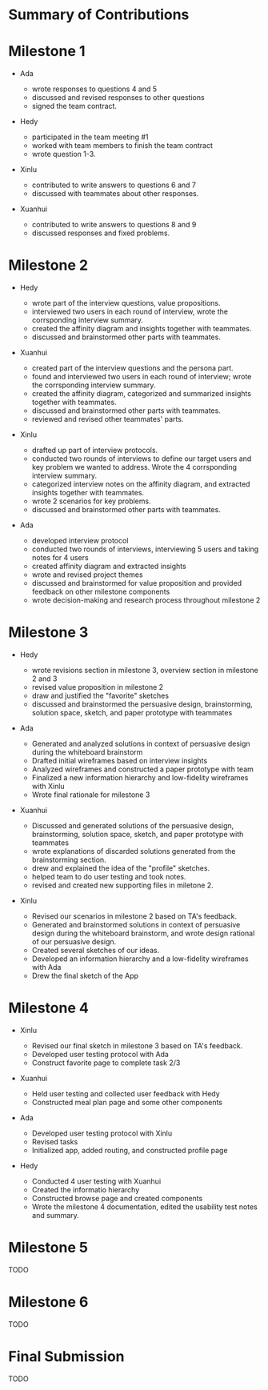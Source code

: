 # Summary of Contributions

# Milestone 1

- Ada 
    - wrote responses to questions 4 and 5
    - discussed and revised responses to other questions
    - signed the team contract. 

- Hedy 
    - participated in the team meeting #1
    - worked with team members to finish the team contract 
    - wrote question 1-3.

- Xinlu 
    - contributed to write answers to questions 6 and 7
    - discussed with teammates about other responses.

- Xuanhui 
    - contributed to write answers to questions 8 and 9
    - discussed responses and fixed problems.

# Milestone 2 

- Hedy 
    - wrote part of the interview questions, value propositions.
    - interviewed two users in each round of interview, wrote the corrsponding interview summary.
    - created the affinity diagram and insights together with teammates.
    - discussed and brainstormed other parts with teammates.

- Xuanhui
    - created part of the interview questions and the persona part.
    - found and interviewed two users in each round of interview; wrote the corrsponding interview summary.
    - created the affinity diagram, categorized and summarized insights together with teammates.
    - discussed and brainstormed other parts with teammates.
    - reviewed and revised other teammates' parts.

- Xinlu 
    - drafted up part of interview protocols.
    - conducted two rounds of interviews to define our target users and key problem we wanted to address. Wrote the 4 corrsponding interview summary.
    - categorized interview notes on the affinity diagram, and extracted insights together with teammates.
    - wrote 2 scenarios for key problems.
    - discussed and brainstormed other parts with teammates.
    
- Ada
    - developed interview protocol 
    - conducted two rounds of interviews, interviewing 5 users and taking notes for 4 users
    - created affinity diagram and extracted insights
    - wrote and revised project themes 
    - discussed and brainstormed for value proposition and provided feedback on other milestone components
    - wrote decision-making and research process throughout milestone 2


# Milestone 3

- Hedy
    - wrote revisions section in milestone 3, overview section in milestone 2 and 3
    - revised value proposition in milestone 2
    - draw and justified the "favorite" sketches
    - discussed and brainstormed the persuasive design, brainstorming, solution space, sketch, and paper prototype with teammates
    
- Ada
    - Generated and analyzed solutions in context of persuasive design during the whiteboard brainstorm
    - Drafted initial wireframes based on interview insights
    - Analyzed wireframes and constructed a paper prototype with team
    - Finalized a new information hierarchy and low-fidelity wireframes with Xinlu
    - Wrote final rationale for milestone 3

- Xuanhui
    - Discussed and generated solutions of the persuasive design, brainstorming, solution space, sketch, and paper prototype with teammates
    - wrote explanations of discarded solutions generated from the brainstorming section.
    - drew and explained the idea of the "profile" sketches.
    - helped team to do user testing and took notes.
    - revised and created new supporting files in miletone 2.

- Xinlu
    - Revised our scenarios in milestone 2 based on TA's feedback.
    - Generated and brainstormed solutions in context of persuasive design during the whiteboard brainstorm, and wrote design rational of our persuasive design.
    - Created several sketches of our ideas.
    - Developed an information hierarchy and a low-fidelity wireframes with Ada
    - Drew the final sketch of the App

# Milestone 4 

- Xinlu
    - Revised our final sketch in milestone 3 based on TA's feedback.
    - Developed user testing protocol with Ada
    - Construct favorite page to complete task 2/3

- Xuanhui 
    - Held user testing and collected user feedback with Hedy
    - Constructed meal plan page and some other components

- Ada
    - Developed user testing protocol with Xinlu
    - Revised tasks
    - Initialized app, added routing, and constructed profile page

- Hedy
    - Conducted 4 user testing with Xuanhui
    - Created the informatio hierarchy
    - Constructed browse page and created components
    - Wrote the milestone 4 documentation, edited the usability test notes and summary.

# Milestone 5 

TODO 

# Milestone 6 

TODO 

# Final Submission

TODO 